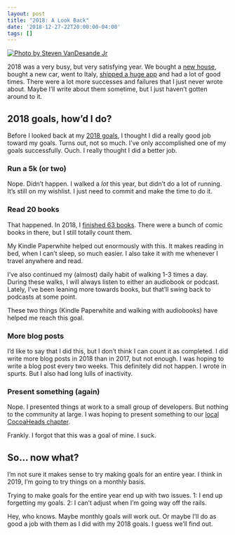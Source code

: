 ```yaml
---
layout: post
title: "2018: A Look Back"
date: '2018-12-27-22T20:00:00-04:00'
tags: []
---
```


[![Photo by Steven VanDesande Jr](https://images.unsplash.com/photo-1515261918262-3562685e30ce?ixlib=rb-1.2.1&auto=format&fit=crop&w=840&q=80 "Photo by Steven VanDesande Jr")](https://unsplash.com/photos/NczMOp6fiag)

2018 was a very busy, but very satisfying year. We bought a [new house](https://ryan.grier.co/2018/10/23/new-house/), bought a new car, went to Italy, [shipped a huge app](https://ryan.grier.co/2018/10/17/dc-universe/) and had a lot of good times. There were a lot more successes and failures that I just never wrote about. Maybe I’ll write about them sometime, but I just haven’t gotten around to it. 

## 2018 goals, how’d I do?
Before I looked back at my [2018 goals](https://ryan.grier.co/2018/01/05/2017-recap-and-2018-goals/), I thought I did a really good job toward my goals. Turns out, not so much. I’ve only accomplished one of my goals successfully. Ouch. I really thought I did a better job. 

### Run a 5k (or two) 
Nope. Didn’t happen. I walked a _lot_ this year, but didn’t do a lot of running. It’s still on my wishlist. I just need to commit and make the time to do it. 

### Read 20 books
That happened. In 2018, I [finished 63 books](https://www.goodreads.com/user_challenges/10337127). There were a bunch of comic books in there, but I still totally count them. 

My Kindle Paperwhite helped out enormously with this. It makes reading in bed, when I can’t sleep, so much easier. I also take it with me whenever I travel anywhere and read. 

I’ve also continued my (almost) daily habit of walking 1-3 times a day. During these walks, I will always listen to either an audiobook or podcast. Lately, I’ve been leaning more towards books, but that’ll swing back to podcasts at some point. 

These two things (Kindle Paperwhite and walking with audiobooks) have helped me reach this goal. 

### More blog posts
I’d like to say that I did this, but I don’t think I can count it as completed. I did write more blog posts in 2018 than in 2017, but not enough. I was hoping to write a blog post every two weeks. This definitely did not happen. I wrote in spurts. But I also had long lulls of inactivity. 

### Present something (again)
Nope. I presented things at work to a small group of developers. But nothing to the community at large. I was hoping to present something to our [local CocoaHeads chapter](http://phillycocoa.org). 

Frankly. I forgot that this was a goal of mine. I suck. 

## So… now what?
I’m not sure it makes sense to try making goals for an entire year. I think in 2019, I’m going to try things on a monthly basis. 

Trying to make goals for the entire year end up with two issues. 1: I end up forgetting my goals. 2: I can’t adjust when I’m going way off the rails. 

Hey, who knows. Maybe monthly goals will work out. Or maybe I’ll do as good a job with them as I did with my 2018 goals. I guess we’ll find out. 